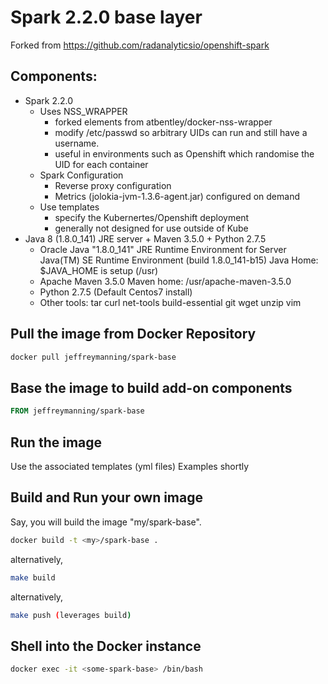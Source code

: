 # Spark 2.2.0 base layer
Forked from https://github.com/radanalyticsio/openshift-spark

## Components:
* Spark 2.2.0
    * Uses NSS_WRAPPER
        * forked elements from atbentley/docker-nss-wrapper
        * modify /etc/passwd so arbitrary UIDs can run and still have a username.
        * useful in environments such as Openshift which randomise the UID for each container
    * Spark Configuration
        * Reverse proxy configuration
        * Metrics (jolokia-jvm-1.3.6-agent.jar) configured on demand
    * Use templates
        * specify the Kubernertes/Openshift deployment
        * generally not designed for use outside of Kube
* Java 8 (1.8.0_141) JRE server + Maven 3.5.0 + Python 2.7.5
    * Oracle Java "1.8.0_141" JRE Runtime Environment for Server
      Java(TM) SE Runtime Environment (build 1.8.0_141-b15)
      Java Home: $JAVA_HOME is setup (/usr)
    * Apache Maven 3.5.0
      Maven home: /usr/apache-maven-3.5.0
    * Python 2.7.5 (Default Centos7 install)
    * Other tools: tar curl net-tools build-essential git wget unzip vim  

## Pull the image from Docker Repository

```bash
docker pull jeffreymanning/spark-base
```

## Base the image to build add-on components

```Dockerfile
FROM jeffreymanning/spark-base
```

## Run the image
Use the associated templates (yml files)
Examples shortly

## Build and Run your own image
Say, you will build the image "my/spark-base".

```bash
docker build -t <my>/spark-base .
```
alternatively,
```bash
make build
```
alternatively,
```bash
make push (leverages build)
```

## Shell into the Docker instance
```bash
docker exec -it <some-spark-base> /bin/bash
```
